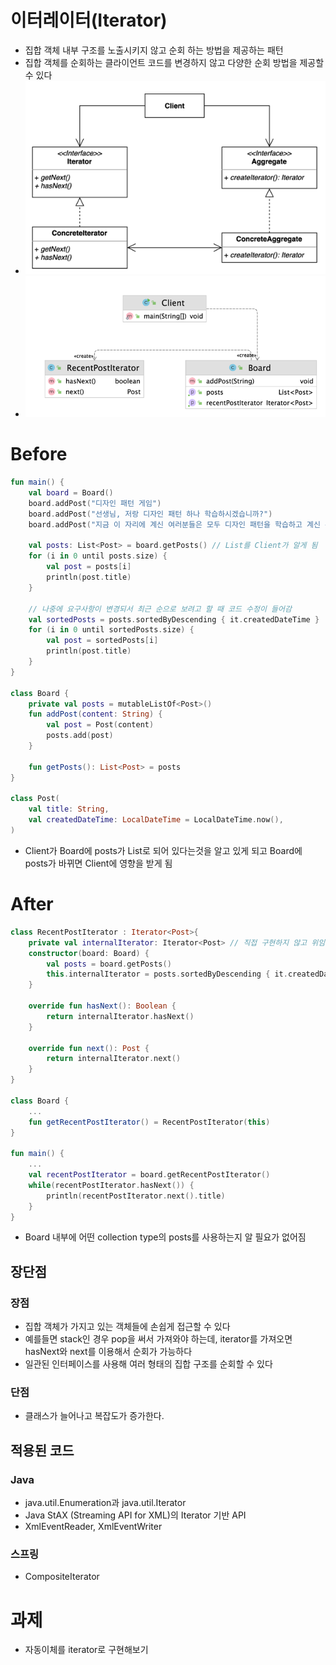 # 이터레이터(Iterator)
- 집합 객체 내부 구조를 노출시키지 않고 순회 하는 방법을 제공하는 패턴
- 집합 객체를 순회하는 클라이언트 코드를 변경하지 않고 다양한 순회 방법을 제공할 수 있다
- ![img.png](img.png)
- ![img_1.png](img_1.png)
# Before
```kotlin
fun main() {
    val board = Board()
    board.addPost("디자인 패턴 게임")
    board.addPost("선생님, 저랑 디자인 패턴 하나 학습하시겠습니까?")
    board.addPost("지금 이 자리에 계신 여러분들은 모두 디자인 패턴을 학습하고 계신 분들입니다.")

    val posts: List<Post> = board.getPosts() // List를 Client가 알게 됨
    for (i in 0 until posts.size) {
        val post = posts[i]
        println(post.title)
    }

    // 나중에 요구사항이 변경되서 최근 순으로 보려고 할 때 코드 수정이 들어감
    val sortedPosts = posts.sortedByDescending { it.createdDateTime }
    for (i in 0 until sortedPosts.size) {
        val post = sortedPosts[i]
        println(post.title)
    }
}

class Board {
    private val posts = mutableListOf<Post>()
    fun addPost(content: String) {
        val post = Post(content)
        posts.add(post)
    }

    fun getPosts(): List<Post> = posts
}

class Post(
    val title: String,
    val createdDateTime: LocalDateTime = LocalDateTime.now(),
)
```
- Client가 Board에 posts가 List로 되어 있다는것을 알고 있게 되고 Board에 posts가 바뀌면 Client에 영향을 받게 됨
# After

```kotlin
class RecentPostIterator : Iterator<Post>{
    private val internalIterator: Iterator<Post> // 직접 구현하지 않고 위임
    constructor(board: Board) {
        val posts = board.getPosts()
        this.internalIterator = posts.sortedByDescending { it.createdDateTime }.iterator()
    }

    override fun hasNext(): Boolean {
        return internalIterator.hasNext()
    }

    override fun next(): Post {
        return internalIterator.next()
    }
}

class Board {
    ...
    fun getRecentPostIterator() = RecentPostIterator(this)
}

fun main() {
    ...
    val recentPostIterator = board.getRecentPostIterator()
    while(recentPostIterator.hasNext()) {
        println(recentPostIterator.next().title)
    }
}
```
- Board 내부에 어떤 collection type의 posts를 사용하는지 알 필요가 없어짐

## 장단점

### 장점
- 집합 객체가 가지고 있는 객체들에 손쉽게 접근할 수 있다
- 예를들면 stack인 경우 pop을 써서 가져와야 하는데, iterator를 가져오면 hasNext와 next를 이용해서 순회가 가능하다
- 일관된 인터페이스를 사용해 여러 형태의 집합 구조를 순회할 수 있다
### 단점
- 클래스가 늘어나고 복잡도가 증가한다.

## 적용된 코드
### Java
- java.util.Enumeration과 java.util.Iterator
- Java StAX (Streaming API for XML)의 Iterator 기반 API
- XmlEventReader, XmlEventWriter
### 스프링
- CompositeIterator
# 과제
- 자동이체를 iterator로 구현해보기
